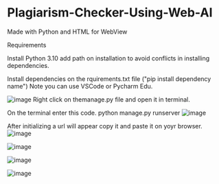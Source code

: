 # Plagiarism-Checker-Using-Web-AI
Made with Python and HTML for WebView

Requirements

Install Python 3.10 add path on installation to avoid conflicts in installing dependencies.

Install dependencies on the rquirements.txt file ("pip install dependency name")
Note you can use VSCode or Pycharm Edu.

![image](https://github.com/nile-xy/Plagiarism-Checker-Using-Web-AI/assets/99071836/c7e93bf3-e3bb-495b-9919-4eb508671027)
Right click on themanage.py file and open it in terminal.

On the terminal enter this code.
python manage.py runserver
![image](https://github.com/nile-xy/Plagiarism-Checker-Using-Web-AI/assets/99071836/d4d7ec95-62dd-4575-b7b6-53a1c59dfa38)

After initializing a url will appear copy it and paste it on yoyr browser.
![image](https://github.com/nile-xy/Plagiarism-Checker-Using-Web-AI/assets/99071836/b06d399d-a465-4889-9fa9-a16250db00ac)

![image](https://github.com/nile-xy/Plagiarism-Checker-Using-Web-AI/assets/99071836/a52ca200-8e61-48cf-9f03-f065267b2107)

![image](https://github.com/nile-xy/Plagiarism-Checker-Using-Web-AI/assets/99071836/71b51874-a804-4d50-8ce3-2ca85835eb96)

![image](https://github.com/nile-xy/Plagiarism-Checker-Using-Web-AI/assets/99071836/810600d9-8a18-43ce-83c7-cc4ed1db97f7)







